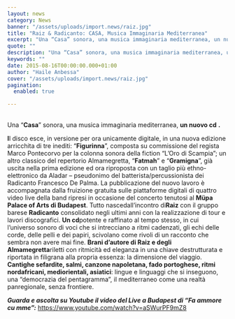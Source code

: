 ```yaml
---
layout: news
category: News
banner: "/assets/uploads/import.news/raiz.jpg"
title: "Raiz & Radicanto: CASA, Musica Immaginaria Mediterranea"
excerpt: "Una “Casa” sonora, una musica immaginaria mediterranea, un nuovo cd. Il disco esce, in versione per ora unicamente digitale, in una nuova edizione arricchita di tre inediti: “Figurinna”, composta su commissione del regista Marco Pontecorvo per la colonna sonora della fiction “L’Oro di Scampia”; un altro classico del repertorio Almamegretta, “Fatmah” e “Gramigna”, già uscita nella [&hellip"
quote: ""
description: "Una “Casa” sonora, una musica immaginaria mediterranea, un nuovo cd. Il disco esce, in versione per ora unicamente digitale, in una nuova edizione arricchita di tre inediti: “Figurinna”, composta su commissione del regista Marco Pontecorvo per la colonna sonora della fiction “L’Oro di Scampia”; un altro classico del repertorio Almamegretta, “Fatmah” e “Gramigna”, già uscita nella [&hellip"
keywords: ""
date: 2015-08-16T00:00:00.000+01:00
author: "Haile Anbessa"
cover: "/assets/uploads/import.news/raiz.jpg"
pagination:
  enabled: true

---
```


[](https://hotmc.com/wp-content/uploads/2015/07/raiz.jpg)  
Una “**Casa**” sonora, una musica immaginaria mediterranea, **un nuovo cd** **.**

**I**l disco esce, in versione per ora unicamente digitale, in una nuova edizione arricchita di tre inediti: “**Figurinna**”, composta su commissione del regista Marco Pontecorvo per la colonna sonora della fiction “L’Oro di Scampia”; un altro classico del repertorio Almamegretta, “**Fatmah**” e “**Gramigna**”, già uscita nella prima edizione ed ora riproposta con un taglio più ethno-elettronico da Aladar – pseudonimo del batterista/percussionista dei Radicanto Francesco De Palma. La pubblicazione del nuovo lavoro è accompagnata dalla fruizione gratuita sulle piattaforme digitali di quattro video live della band ripresi in occasione del concerto tenutosi al **Müpa Palace of Arts di Budapest**. Tutto nascedall’incontro di**Raiz** con il gruppo barese **Radicanto** consolidato negli ultimi anni con la realizzazione di tour e lavori discografici. **Un cd**potente e raffinato al tempo stesso, in cui l’universo sonoro di voci che si intrecciano a ritmi cadenzati, gli echi delle corde, delle pelli e dei papiri, scivolano come rivoli di un racconto che sembra non avere mai fine. **Brani d’autore di Raiz e degli Almamegretta**riletti con ritmicità ed eleganza in una chiave destrutturata e riportata in filigrana alla propria essenza: la dimensione del viaggio. **Cantighe sefardite, salmi, canzone napoletana, fado portoghese, ritmi nordafricani, mediorientali, asiatici**: lingue e linguaggi che si inseguono, una “democrazia del pentagramma”, il mediterraneo come una realtà panregionale, senza frontiere.

**_Guarda e ascolta su Youtube il video del Live a Budapest di “Fa ammore cu mme”:_** 
<https://www.youtube.com/watch?v=aSWurPF9mZ8>